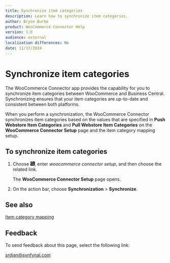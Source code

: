 ```yaml
---
title: Synchronize item categories
description: Learn how to synchronize item categories.
author: Bryon Burke
product: WooCommerce Connector Help
version: 1.0
audience: external
localization differences: No
date: 11/17/2024
---
```


<!-- markdownlint-disable MD006 MD007 MD009 MD024 MD025 MD033 -->
<!--// cspell:ignore  markdownlint allowfullscreen keyframes webstore woocommerce -->

# Synchronize item categories

The WooCommerce Connector app provides the capability for you to synchronize item categories between WooCommerce and Business Central. Synchronizing ensures that your item categories are up-to-date and consistent between both platforms. 

When you perform a synchronization, the WooCommerce Connector synchronizes item categories based on the values that are specified in <b>Push Webstore Item Categories</b> and <b>Pull Webstore Item Categories</b> on the <b>WooCommerce Connector Setup</b> page and the item category mapping setup.

## To synchronize item categories

1. Choose ![Lightbulb that opens the Tell Me feature.](media/ui-search/search_small.png "Tell me what you want to do"), enter <i>woocommerce connector setup</i>, and then choose the related link.

   The <b>WooCommerce Connector Setup</b> page opens.

1. On the action bar, choose <b>Synchronization</b> > <b>Synchronize</b>.

## See also

[Item category mapping](item-category-mapping.md)

## Feedback

To send feedback about this page, select the following link:

[srdjan@synfynal.com](mailto:srdjan@synfynal.com?subject=Documentation%20Feedback%20Product%20Docs:%20synchronize-item-categories)
